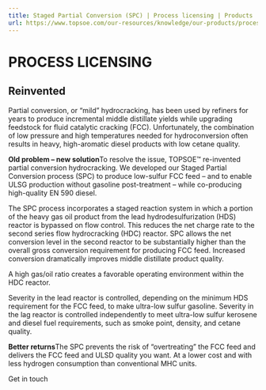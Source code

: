 ```yaml
---
title: Staged Partial Conversion (SPC) | Process licensing | Products | Topsoe
url: https://www.topsoe.com/our-resources/knowledge/our-products/process-licensing/staged-partial-conversion-spc#main-content
---
```


# PROCESS LICENSING

## Reinvented

Partial conversion, or “mild” hydrocracking, has been used by refiners for years to produce incremental middle distillate yields while upgrading feedstock for fluid catalytic cracking (FCC). Unfortunately, the combination of low pressure and high temperatures needed for hydroconversion often results in heavy, high-aromatic diesel products with low cetane quality.

**Old problem – new solution**To resolve the issue, TOPSOE™ re-invented partial conversion hydrocracking. We developed our Staged Partial Conversion process (SPC) to produce low-sulfur FCC feed – and to enable ULSG production without gasoline post-treatment – while co-producing high-quality EN 590 diesel.

The SPC process incorporates a staged reaction system in which a portion of the heavy gas oil product from the lead hydrodesulfurization (HDS) reactor is bypassed on flow control. This reduces the net charge rate to the second series flow hydrocracking (HDC) reactor. SPC allows the net conversion level in the second reactor to be substantially higher than the overall gross conversion requirement for producing FCC feed. Increased conversion dramatically improves middle distillate product quality.

A high gas/oil ratio creates a favorable operating environment within the HDC reactor.

Severity in the lead reactor is controlled, depending on the minimum HDS requirement for the FCC feed, to make ultra-low sulfur gasoline. Severity in the lag reactor is controlled independently to meet ultra-low sulfur kerosene and diesel fuel requirements, such as smoke point, density, and cetane quality.

**Better returns**The SPC prevents the risk of “overtreating” the FCC feed and delivers the FCC feed and ULSD quality you want. At a lower cost and with less hydrogen consumption than conventional MHC units.

Get in touch